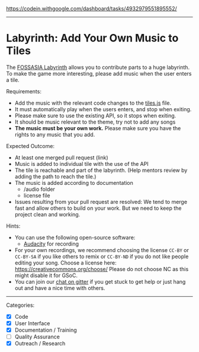 https://codein.withgoogle.com/dashboard/tasks/4932979551895552/

---

# Labyrinth: Add Your Own Music to Tiles

The [FOSSASIA Labyrinth](https://github.com/fossasia/labyrinth/) allows you to contribute parts to a huge labyrinth.
To make the game more interesting, please add music when the user enters a tile.

Requirements:
- Add the music with the relevant code changes to the [tiles.js](https://github.com/fossasia/labyrinth/blob/master/js/tiles.js) file.
- It must automatically play when the users enters, and stop when exiting.
- Please make sure to use the existing API, so it stops when exiting.
- It should be music relevant to the theme, try not to add any songs
- **The music must be your own work.** Please make sure you have the rights to any music that you add.

Expected Outcome:
- At least one merged pull request (link)
- Music is added to individual tile with the use of the API
- The tile is reachable and part of the labyrinth. (Help mentors review by adding the path to reach the tile.)
- The music is added according to documentation
  - /audio folder
  - license file
- Issues resulting from your pull request are resolved: We tend to merge fast and allow others to build on your work. But we need to keep the project clean and working.

Hints:
- You can use the following open-source software:
  - [Audacity](https://www.audacityteam.org/) for recording
- For your own recordings, we recommend choosing the license `CC-BY` or `CC-BY-SA` if you like others to remix or `CC-BY-ND` if you do not like people editing your song. Choose a license here: https://creativecommons.org/choose/ Please do not choose NC as this might disable it for GSoC.
- You can join our [chat on gitter](https://gitter.im/fossasia/labyrinth) if you get stuck to get help or just hang out and have a nice time with others.

---

Categories:
- [X] Code
- [X] User Interface
- [X] Documentation / Training
- [ ] Quality Assurance
- [X] Outreach / Research
